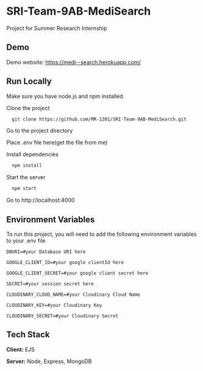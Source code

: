 # SRI-Team-9AB-MediSearch
Project for Summer Research Internship

## Demo

Demo website: https://medi--search.herokuapp.com/

## Run Locally

Make sure you have node.js and npm installed.

Clone the project

```bash
  git clone https://github.com/MR-1301/SRI-Team-9AB-MediSearch.git
```

Go to the project directory

Place .env file here(get the file from me) 

Install dependencies

```bash
  npm install
```

Start the server

```bash
  npm start
```

Go to http://localhost:4000




## Environment Variables

To run this project, you will need to add the following environment variables to your .env file

`DBURI=#your Database URI here`

`GOOGLE_CLIENT_ID=#your google clientId here`

`GOOGLE_CLIENT_SECRET=#your google client secret here`

`SECRET=#your session secret here`

`CLOUDINARY_CLOUD_NAME=#your Cloudinary Cloud Name`

`CLOUDINARY_KEY=#your Cloudinary Key`

`CLOUDINARY_SECRET=#your Cloudinary Secret`

## Tech Stack

**Client:** EJS

**Server:** Node, Express, MongoDB

